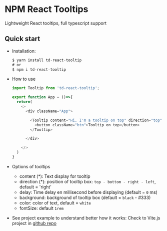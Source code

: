 # NPM React Tooltips

Lightweight React tooltips, full typescript support

## Quick start

- Installation: 
  ```ts
  $ yarn install td-react-tooltip
  # or
  $ npm i td-react-tooltip
  ```

- How to use
  ```ts
  import Tooltip from 'td-react-tooltip';

  export function App = ()=>{
    return(
      <>
        <div className="App">

          <Tooltip content="Hi, I'm a tooltip on top" direction="top" background="#27ae60">
            <button className="btn">Tooltip on top</button>
          </Tooltip>

        </div>

      </>
    )
  }
  ```

- Options of tooltips
  - content (*): Text display for tooltip
  - direction (*): position of tooltip box: `top - bottom - right - left`, default = 'right'
  - delay: Time delay en millisecond before displaying (default  = `0` ms)
  - background: background of tooltip box (default  = `black` - #333)
  - color: color of text, default  = `white`
  - fontSize: default `1rem`

- See project example to understand better how it works: Check to Vite.js project in [github repo](https://tienduy-nguyen/exo-unkle/npm-tooltip/example)

